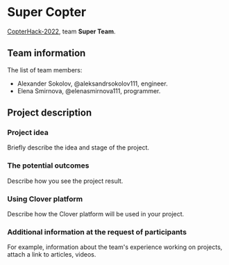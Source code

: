 # Super Copter

[CopterHack-2022](copterhack2022.md), team **Super Team**.

## Team information

The list of team members:

* Alexander Sokolov, @aleksandrsokolov111, engineer.
* Elena Smirnova, @elenasmirnova111, programmer.

## Project description

### Project idea

Briefly describe the idea and stage of the project.

### The potential outcomes

Describe how you see the project result.

### Using Clover platform

Describe how the Clover platform will be used in your project.

### Additional information at the request of participants

For example, information about the team's experience working on projects, attach a link to articles, videos.
